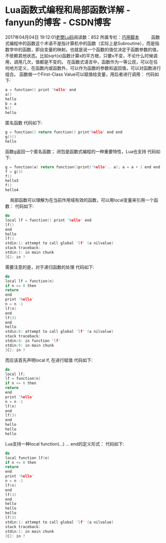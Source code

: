 # Lua函数式编程和局部函数详解 - fanyun的博客 - CSDN博客
2017年04月04日 19:12:01[老樊Lu码](https://me.csdn.net/fanyun_01)阅读数：852
所属专栏：[巧用脚本](https://blog.csdn.net/column/details/15130.html)
         函数式编程中的函数这个术语不是指计算机中的函数（实际上是Subroutine），而是指数学中的函数，即自变量的映射。也就是说一个函数的值仅决定于函数参数的值，不依赖其他状态。比如sqrt(x)函数计算x的平方根，只要x不变，不论什么时候调用，调用几次，值都是不变的。
在函数式语言中，函数作为一等公民，可以在任何地方定义，在函数内或函数外，可以作为函数的参数和返回值，可以对函数进行组合。
函数做一个First-Class Value可以赋值给变量，用后者进行调用：
代码如下:
```cpp
a = function() print 'hello' end
a()
hello
b = a
b()
hello
```
匿名函数
代码如下:
```cpp
g = function() return function() print'hello' end end
g()()
hello
```
函数g返回一个匿名函数；
闭包是函数式编程的一种重要特性，Lua也支持
代码如下:
```cpp
g = function(a) return function()print('hello'.. a); a = a + 1 end end
f = g(3)
f()
hello3
f()
hello4
```
    局部函数可以理解为在当前作用域有效的函数，可以用local变量来引用一个函数：
代码如下:
```cpp
do
local lf = function() print 'hello' end
lf()
end
hello
lf()
stdin:1: attempt to call global 'lf' (a nilvalue)
stack traceback:
stdin:1: in main chunk
[C]: in ?
```
需要注意的是，对于递归函数的处理
代码如下:
```cpp
do
local lf = function(n)
if n <= 0 then
return
end
print 'hello'
n = n -1
lf(n)
end
lf(3)
end
hello
stdin:8: attempt to call global 'lf' (a nilvalue)
stack traceback:
stdin:8: in function 'lf'
stdin:9: in main chunk
[C]: in ?
```
而应该首先声明local lf, 在进行赋值
代码如下:
```cpp
do
local lf;
lf = function(n)
if n <= 0 then
return
end
print 'hello'
n = n -1
lf(n)
end
lf(3)
end
hello
hello
hello
```
Lua支持一种local function(…) … end的定义形式：
代码如下:
```cpp
do
local function lf(n)
if n <= 0 then
return
end
print 'hello'
n = n -1
lf(n)
end
lf(3)
end
hello
hello
hello
lf(3)
stdin:1: attempt to call global 'lf' (a nilvalue)
stack traceback:
stdin:1: in main chunk
[C]: in ?
```
